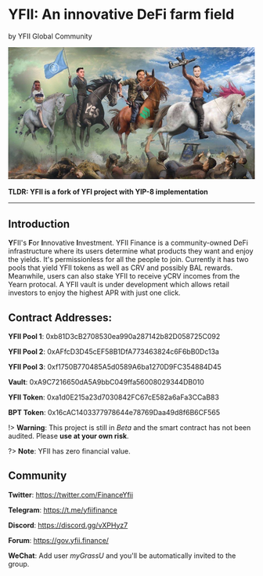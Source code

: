 # YFII: An innovative DeFi farm field

by YFII Global Community

![](./img/defi4.jpeg)

**TLDR: YFII is a fork of YFI project with YIP-8 implementation**

---

## Introduction

**Y**FII's **F**or **I**nnovative **I**nvestment. YFII Finance is a community-owned DeFi infrastructure where its users determine what products they want and enjoy the yields. It's permissionless for all the people to join. Currently it has two pools that yield YFII tokens as well as CRV and possibly BAL rewards. Meanwhile, users can also stake YFII to receive yCRV incomes from the Yearn protocal. A YFII vault is under development which allows retail investors to enjoy the highest APR with just one click.


## Contract Addresses:

**YFII Pool 1**: 0xb81D3cB2708530ea990a287142b82D058725C092

**YFII Pool 2**: 0xAFfcD3D45cEF58B1DfA773463824c6F6bB0Dc13a

**YFII Pool 3**: 0xf1750B770485A5d0589A6ba1270D9FC354884D45

**Vault**: 0xA9C7216650dA5A9bbC049ffa56008029344DB010

**YFII Token**: 0xa1d0E215a23d7030842FC67cE582a6aFa3CCaB83

**BPT Token**: 0x16cAC1403377978644e78769Daa49d8f6B6CF565


!> **Warning**: This project is still in *Beta* and the smart contract has not been audited. Please **use at your own risk**.

?> **Note**: YFII has zero financial value.


## Community

**Twitter**: https://twitter.com/FinanceYfii

**Telegram**: https://t.me/yfiifinance

**Discord**: https://discord.gg/vXPHyz7

**Forum**: https://gov.yfii.finance/

**WeChat**: Add user *myGrassU* and you'll be automatically invited to the group.